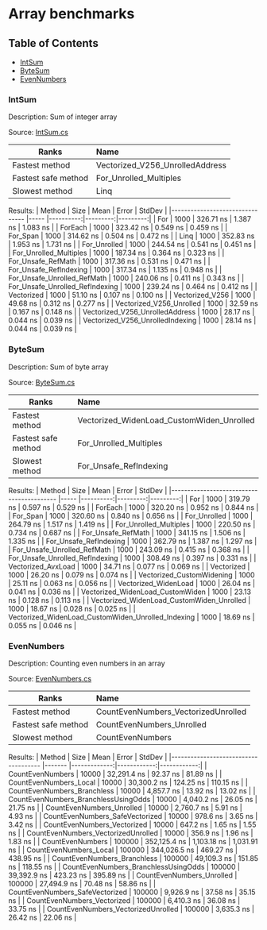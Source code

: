 # Array benchmarks

## Table of Contents
- [IntSum](#IntSum)
- [ByteSum](#ByteSum)
- [EvenNumbers](#EvenNumbers)


### IntSum

Description: Sum of integer array

Source: [IntSum.cs](https://github.com/AkseliDev/CSharp_Benchmarks/blob/master/Arrays/IntSum.cs)


| Ranks               | Name                            |
| ------------------- |:--------------------------------|
| Fastest method      | Vectorized_V256_UnrolledAddress |
| Fastest safe method | For_Unrolled_Multiples          |
| Slowest method      | Linq                            |


Results:
|                          Method | Size |      Mean |    Error |   StdDev |
|-------------------------------- |----- |----------:|---------:|---------:|
|                             For | 1000 | 326.71 ns | 1.387 ns | 1.083 ns |
|                         ForEach | 1000 | 323.42 ns | 0.549 ns | 0.459 ns |
|                        For_Span | 1000 | 314.62 ns | 0.504 ns | 0.472 ns |
|                            Linq | 1000 | 352.83 ns | 1.953 ns | 1.731 ns |
|                    For_Unrolled | 1000 | 244.54 ns | 0.541 ns | 0.451 ns |
|          For_Unrolled_Multiples | 1000 | 187.34 ns | 0.364 ns | 0.323 ns |
|              For_Unsafe_RefMath | 1000 | 317.36 ns | 0.531 ns | 0.471 ns |
|          For_Unsafe_RefIndexing | 1000 | 317.34 ns | 1.135 ns | 0.948 ns |
|     For_Unsafe_Unrolled_RefMath | 1000 | 240.06 ns | 0.411 ns | 0.343 ns |
| For_Unsafe_Unrolled_RefIndexing | 1000 | 239.24 ns | 0.464 ns | 0.412 ns |
|                      Vectorized | 1000 |  51.10 ns | 0.107 ns | 0.100 ns |
|                 Vectorized_V256 | 1000 |  49.68 ns | 0.312 ns | 0.277 ns |
|        Vectorized_V256_Unrolled | 1000 |  32.59 ns | 0.167 ns | 0.148 ns |
| Vectorized_V256_UnrolledAddress | 1000 |  28.17 ns | 0.044 ns | 0.039 ns |
| Vectorized_V256_UnrolledIndexing | 1000 |  28.14 ns | 0.044 ns | 0.039 ns |

### ByteSum

Description: Sum of byte array

Source: [ByteSum.cs](https://github.com/AkseliDev/CSharp_Benchmarks/blob/master/Arrays/ByteSum.cs)

| Ranks               | Name                            |
| ------------------- |:--------------------------------|
| Fastest method      | Vectorized_WidenLoad_CustomWiden_Unrolled |
| Fastest safe method | For_Unrolled_Multiples          |
| Slowest method      | For_Unsafe_RefIndexing          |

Results:
|                                    Method | Size |      Mean |    Error |   StdDev |
|------------------------------------------ |----- |----------:|---------:|---------:|
|                                       For | 1000 | 319.79 ns | 0.597 ns | 0.529 ns |
|                                   ForEach | 1000 | 320.20 ns | 0.952 ns | 0.844 ns |
|                                  For_Span | 1000 | 320.60 ns | 0.840 ns | 0.656 ns |
|                              For_Unrolled | 1000 | 264.79 ns | 1.517 ns | 1.419 ns |
|                    For_Unrolled_Multiples | 1000 | 220.50 ns | 0.734 ns | 0.687 ns |
|                        For_Unsafe_RefMath | 1000 | 341.15 ns | 1.506 ns | 1.335 ns |
|                    For_Unsafe_RefIndexing | 1000 | 362.79 ns | 1.387 ns | 1.297 ns |
|               For_Unsafe_Unrolled_RefMath | 1000 | 243.09 ns | 0.415 ns | 0.368 ns |
|           For_Unsafe_Unrolled_RefIndexing | 1000 | 308.49 ns | 0.397 ns | 0.331 ns |
|                        Vectorized_AvxLoad | 1000 |  34.71 ns | 0.077 ns | 0.069 ns |
|                                Vectorized | 1000 |  26.20 ns | 0.079 ns | 0.074 ns |
|                 Vectorized_CustomWidening | 1000 |  25.11 ns | 0.063 ns | 0.056 ns |
|                      Vectorized_WidenLoad | 1000 |  26.04 ns | 0.041 ns | 0.036 ns |
|          Vectorized_WidenLoad_CustomWiden | 1000 |  23.13 ns | 0.128 ns | 0.113 ns |
| Vectorized_WidenLoad_CustomWiden_Unrolled | 1000 |  18.67 ns | 0.028 ns | 0.025 ns |
| Vectorized_WidenLoad_CustomWiden_Unrolled_Indexing | 1000 | 18.69 ns | 0.055 ns | 0.046 ns |

### EvenNumbers

Description: Counting even numbers in an array

Source: [EvenNumbers.cs](https://github.com/AkseliDev/CSharp_Benchmarks/blob/master/Arrays/EvenNumbers.cs)

| Ranks               | Name                                |
| ------------------- |:------------------------------------|
| Fastest method      | CountEvenNumbers_VectorizedUnrolled |
| Fastest safe method | CountEvenNumbers_Unrolled           |
| Slowest method      | CountEvenNumbers                    |

Results:
|                               Method |   Size |         Mean |       Error |      StdDev |
|------------------------------------- |------- |-------------:|------------:|------------:|
|                     CountEvenNumbers |  10000 |  32,291.4 ns |    92.37 ns |    81.89 ns |
|               CountEvenNumbers_Local |  10000 |  30,300.2 ns |   124.25 ns |   110.15 ns |
|          CountEvenNumbers_Branchless |  10000 |   4,857.7 ns |    13.92 ns |    13.02 ns |
| CountEvenNumbers_BranchlessUsingOdds |  10000 |   4,040.2 ns |    26.05 ns |    21.75 ns |
|            CountEvenNumbers_Unrolled |  10000 |   2,760.7 ns |     5.91 ns |     4.93 ns |
|      CountEvenNumbers_SafeVectorized |  10000 |     978.6 ns |     3.65 ns |     3.42 ns |
|          CountEvenNumbers_Vectorized |  10000 |     647.2 ns |     1.65 ns |     1.55 ns |
|  CountEvenNumbers_VectorizedUnrolled |  10000 |     356.9 ns |     1.96 ns |     1.83 ns |
|                     CountEvenNumbers | 100000 | 352,125.4 ns | 1,103.18 ns | 1,031.91 ns |
|               CountEvenNumbers_Local | 100000 | 344,026.5 ns |   469.27 ns |   438.95 ns |
|          CountEvenNumbers_Branchless | 100000 |  49,109.3 ns |   151.85 ns |   118.55 ns |
| CountEvenNumbers_BranchlessUsingOdds | 100000 |  39,392.9 ns |   423.23 ns |   395.89 ns |
|            CountEvenNumbers_Unrolled | 100000 |  27,494.9 ns |    70.48 ns |    58.86 ns |
|      CountEvenNumbers_SafeVectorized | 100000 |   9,926.9 ns |    37.58 ns |    35.15 ns |
|          CountEvenNumbers_Vectorized | 100000 |   6,410.3 ns |    36.08 ns |    33.75 ns |
|  CountEvenNumbers_VectorizedUnrolled | 100000 |   3,635.3 ns |    26.42 ns |    22.06 ns |